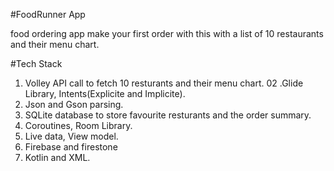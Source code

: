 #FoodRunner App

food ordering app
make your first order with this with a list of 10
restaurants and their menu chart.

#Tech Stack


01. Volley API call to fetch 10 resturants and their menu chart.
02 .Glide Library, Intents(Explicite and Implicite).
03. Json and Gson parsing.
04. SQLite database to store favourite resturants and the order summary.
05. Coroutines, Room Library.
06. Live data, View model.
07. Firebase and firestone
08. Kotlin and XML.

